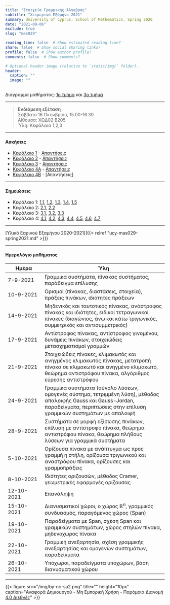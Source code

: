 ```yaml
---
title: "Στοιχεία Γραμμικής Άλγεβρας"
subtitle: "Χειμερινό Εξάμηνο 2021"
summary: University of Cyprus, School of Mathematics, Spring 2020
date: "2021-09-06"
exclude: true
slug: "mas029"

reading_time: false  # Show estimated reading time?
share: false  # Show social sharing links?
profile: false  # Show author profile?
comments: false  # Show comments?

# Optional header image (relative to `static/img/` folder).
header:
  caption: ""
  image: ""
---
```


Διάγραμμα μαθήματος: [1ο τμήμα](/teaching/mas029/mas029.1_autumn_2021_syllabus.pdf) και [3ο τμήμα](/teaching/mas029/mas029.3_autumn_2021_syllabus.pdf)

---

> **Ενδιάμεση εξέταση**\
> Σάββατο 16 Οκτωβρίου, 15.00-16.30 \
> Αίθουσα: ΧΩΔ02 Β205 \
> Ύλη: Κεφάλαια 1,2,3

---


#### Ασκήσεις

- [Κεφάλαιο 1](/teaching/mas029/mas029_exercises_1.pdf) - [Απαντήσεις](/teaching/mas029/mas029_answers_1.pdf)
- [Κεφάλαιο 2](/teaching/mas029/mas029_exercises_2.pdf) - [Απαντήσεις](/teaching/mas029/mas029_answers_2.pdf)
- [Κεφάλαιο 3](/teaching/mas029/mas029_exercises_3.pdf) - [Απαντήσεις](/teaching/mas029/mas029_answers_3.pdf)
- [Κεφάλαιο 4A](/teaching/mas029/mas029_exercises_4a.pdf) - [Απαντήσεις](/teaching/mas029/mas029_answers_4a.pdf)
- [Κεφάλαιο 4B](/teaching/mas029/mas029_exercises_4b.pdf) - [Απαντήσεις]

---

#### Σημειώσεις

- Κεφάλαιο 1: [1.1](/teaching/mas029/slides/1.1.linear_systems.pdf), [1.2](/teaching/mas029/slides/1.2.matrices.pdf), [1.3](/teaching/mas029/slides/1.3.special_matrices.pdf), [1.4](/teaching/mas029/slides/1.4.inverse_matrix.pdf), [1.5](/teaching/mas029/slides/1.5.row_equivalence.pdf)
- Κεφάλαιο 2: [2.1](/teaching/mas029/slides/2.1.linear_systems.pdf), [2.2](/teaching/mas029/slides/2.2.inverse_matrix_method.pdf)
- Κεφάλαιο 3: [3.1](/teaching/mas029/slides/3.1.determinants.pdf), [3.2](/teaching/mas029/slides/3.2.elimination_method.pdf), [3.3](/teaching/mas029/slides/3.3.cramer's_rule.pdf)
- Κεφάλαιο 4: [4.1](/teaching/mas029/slides/4.1.R^n-span.pdf), [4.2](/teaching/mas029/slides/4.2.matrix_spaces.pdf), [4.3](/teaching/mas029/slides/4.3.linear_independence.pdf), [4.4](/teaching/mas029/slides/4.4.subspaces.pdf), [4.5](/teaching/mas029/slides/4.5.basis.pdf), [4.6](/teaching/mas029/slides/4.6.rank.pdf), [4.7](/teaching/mas029/slides/4.7.linear_transformations.pdf)

---

[Υλικό Εαρινού Εξαμήνου 2020-2021]({{< relref "ucy-mas029-spring2021.md" >}})

---

#### Ημερολόγιο μαθήματος
| Ημέρα <div style="width:100px"></div> | Ύλη |
| ------------------------------------- | --- |
| 7-9-2021 | Γραμμικά συστήματα, πίνακας συστήματος, παράδειγμα επίλυσης |
| 10-9-2021 | Ορισμοί (πίνακας, διαστάσεις, στοιχεία), πράξεις πινάκων, ιδιότητες πράξεων |
| 14-9-2021 | Μηδενικός και ταυτοτικός πίνακας, ανάστροφος πίνακας και ιδιότητες, ειδικοί τετραγωνικοί πίνακες (διαγώνιος, άνω και κάτω τριγωνικός, συμμετρικός και αντισυμμετρικός) | 
| 17-9-2021 | Αντίστροφος πίνακας, αντίστροφος γινομένου, δυνάμεις πινάκων, στοιχειώδεις μετασχηματισμοί γραμμών |
| 21-9-2021 | Στοιχειώδεις πίνακες, κλιμακωτός και ανηγμένος κλιμακωτός πίνακας, μετατροπή πίνακα σε κλιμακωτό και ανηγμένο κλιμακωτό, θεώρημα αντιστρόφου πίνακα, αλγόριθμος εύρεσης αντιστρόφου |
| 24-9-2021 | Γραμμικά συστήματα (σύνολο λύσεων, ομογενές σύστημα, τετριμμένη λύση), μέθοδος απαλοιφής Gauss και Gauss-Jordan, παραδείγματα, περιπτώσεις στην επίλυση γραμμικών συστημάτων με απαλοιφή |
| 28-9-2021 | Συστήματα σε μορφή εξίσωσης πινάκων, επίλυση με αντίστροφο πίνακα, θεώρημα αντιστρόφου πίνακα, θεώρημα πλήθους λύσεων για γραμμικά συστήματα | 
| 5-10-2021 | Ορίζουσα πίνακα με ανάπτυγμα ως προς γραμμή η στήλη, ορίζουσα τριγωνικού και αναστρόφου πίνακα, ορίζουσες και γραμμοπράξεις |
| 8-10-2021 | Ιδιότητες οριζουσών, μέθοδος Cramer, γεωμετρικές εφαρμογές ορίζουσας |
| 12-10-2021 | Επανάληψη |
| 15-10-2021 | Διανυσματικοί χώροι, ο χώρος $\mathbb{R}^n$, γραμμικός συνδυασμός, παραγόμενος χώρος (Span) | 
| 19-10-2021 | Παραδείγματα με Span, σχέση Span και γραμμικών συστημάτων, χώρος στηλών πίνακα, μηδενοχώρος πίνακα | 
| 22-10-2021 | Γραμμική ανεξαρτησία, σχέση γραμμικής ανεξαρτησίας και ομογενών συστημάτων, παραδείγματα | 
| 26-10-2021 | Υπόχωροι, παραδείγματα υποχώρων, βάση διανυσματικού χώρου | 


---

{{< figure src="/img/by-nc-sa2.png" title="" height="10px" caption="Αναφορά Δημιουργού - Μη Εμπορική Χρήση - Παρόμοια Διανομή [4.0 Διεθνές](https://creativecommons.org/licenses/by-nc-sa/4.0/)" >}}


